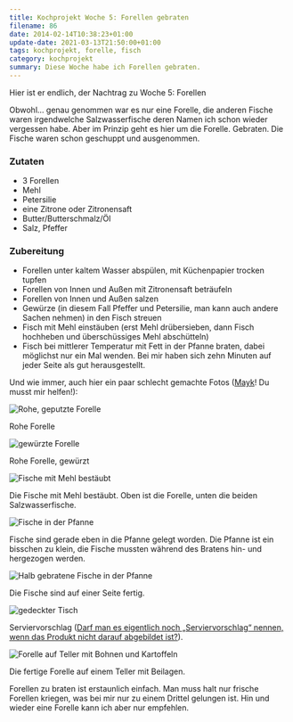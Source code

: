 ```yaml
---
title: Kochprojekt Woche 5: Forellen gebraten
filename: 86
date: 2014-02-14T10:38:23+01:00
update-date: 2021-03-13T21:50:00+01:00
tags: kochprojekt, forelle, fisch
category: kochprojekt
summary: Diese Woche habe ich Forellen gebraten.
---
```


Hier ist er endlich, der Nachtrag zu Woche 5: Forellen

Obwohl… genau genommen war es nur eine Forelle, die anderen Fische waren irgendwelche Salzwasserfische deren Namen ich schon wieder vergessen habe. Aber im Prinzip geht es hier um die Forelle. Gebraten. Die Fische waren schon geschuppt und ausgenommen.

### Zutaten

- 3 Forellen
- Mehl
- Petersilie
- eine Zitrone oder Zitronensaft
- Butter/Butterschmalz/Öl
- Salz, Pfeffer

### Zubereitung

- Forellen unter kaltem Wasser abspülen, mit Küchenpapier trocken tupfen
- Forellen von Innen und Außen mit Zitronensaft beträufeln
- Forellen von Innen und Außen salzen
- Gewürze (in diesem Fall Pfeffer und Petersilie, man kann auch andere Sachen nehmen) in den Fisch streuen
- Fisch mit Mehl einstäuben (erst Mehl drübersieben, dann Fisch hochheben und überschüssiges Mehl abschütteln)
- Fisch bei mittlerer Temperatur mit Fett in der Pfanne braten, dabei möglichst nur ein Mal wenden. Bei mir haben sich zehn Minuten auf jeder Seite als gut herausgestellt.

Und wie immer, auch hier ein paar schlecht gemachte Fotos ([Mayk](http://www.angerichtet.net/blog/)! Du musst mir helfen!):

![Rohe, geputzte Forelle](/file/kochprojekt_5_1.jpg)

Rohe Forelle

![gewürzte Forelle](/file/kochprojekt_5_2.jpg)

Rohe Forelle, gewürzt

![Fische mit Mehl bestäubt](/file/kochprojekt_5_3.jpg)

Die Fische mit Mehl bestäubt. Oben ist die Forelle, unten die beiden Salzwasserfische.

![Fische in der Pfanne](/file/kochprojekt_5_4.jpg)

Fische sind gerade eben in die Pfanne gelegt worden. Die Pfanne ist ein bisschen zu klein, die Fische mussten während des Bratens hin- und hergezogen werden.

![Halb gebratene Fische in der Pfanne](/file/kochprojekt_5_5.jpg)

Die Fische sind auf einer Seite fertig.

![gedeckter Tisch](/file/kochprojekt_5_6.jpg)

Serviervorschlag ([Darf man es eigentlich noch „Serviervorschlag“ nennen, wenn das Produkt nicht darauf abgebildet ist?](/quote/241)).

![Forelle auf Teller mit Bohnen und Kartoffeln](/file/kochprojekt_5_7.jpg)

Die fertige Forelle auf einem Teller mit Beilagen.

Forellen zu braten ist erstaunlich einfach. Man muss halt nur frische Forellen kriegen, was bei mir nur zu einem Drittel gelungen ist. Hin und wieder eine Forelle kann ich aber nur empfehlen.


